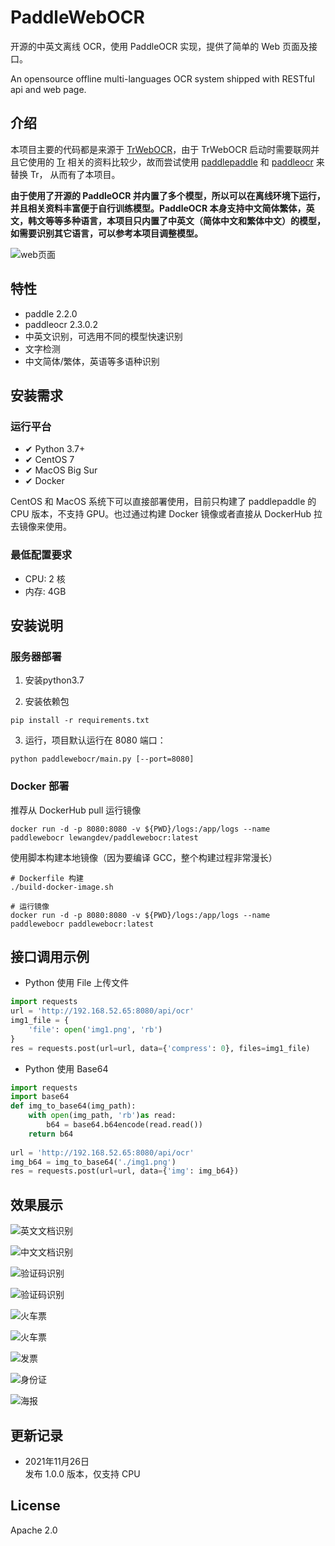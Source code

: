 # PaddleWebOCR

开源的中英文离线 OCR，使用 PaddleOCR 实现，提供了简单的 Web 页面及接口。

An opensource offline multi-languages OCR system shipped with RESTful api and web page.

## 介绍

本项目主要的代码都是来源于 [TrWebOCR](https://github.com/alisen39/TrWebOCR)，由于 TrWebOCR 启动时需要联网并且它使用的 [Tr](https://github.com/myhub/tr) 相关的资料比较少，故而尝试使用 [paddlepaddle](https://github.com/PaddlePaddle/Paddle) 和 [paddleocr](https://github.com/PaddlePaddle/PaddleOCR) 来替换 Tr， 从而有了本项目。


**由于使用了开源的 PaddleOCR 并内置了多个模型，所以可以在离线环境下运行，并且相关资料丰富便于自行训练模型。PaddleOCR 本身支持中文简体繁体，英文，韩文等等多种语言，本项目只内置了中英文（简体中文和繁体中文）的模型，如需要识别其它语言，可以参考本项目调整模型。**


![web页面](https://github.com/lewangdev/PaddleWebOCR/blob/master/images/webui.png?raw=true)  


## 特性

* paddle 2.2.0
* paddleocr 2.3.0.2
* 中英文识别，可选用不同的模型快速识别
* 文字检测
* 中文简体/繁体，英语等多语种识别

## 安装需求  
 
### 运行平台  

* ✔ Python 3.7+  
* ✔ CentOS 7   
* ✔ MacOS Big Sur 
* ✔ Docker   

CentOS 和 MacOS 系统下可以直接部署使用，目前只构建了 paddlepaddle 的 CPU 版本，不支持 GPU。也过通过构建 Docker 镜像或者直接从 DockerHub 拉去镜像来使用。

### 最低配置要求  

* CPU:    2 核  
* 内存:    4GB  

## 安装说明  

### 服务器部署

1. 安装python3.7  
    
2. 安装依赖包  

``` shell script
pip install -r requirements.txt
```  

3. 运行，项目默认运行在 8080 端口：  

``` shell script
python paddlewebocr/main.py [--port=8080]
```

### Docker 部署  


推荐从 DockerHub pull 运行镜像

```shell script
docker run -d -p 8080:8080 -v ${PWD}/logs:/app/logs --name paddlewebocr lewangdev/paddlewebocr:latest
```  

使用脚本构建本地镜像（因为要编译 GCC，整个构建过程非常漫长）

```shell script
# Dockerfile 构建
./build-docker-image.sh

# 运行镜像
docker run -d -p 8080:8080 -v ${PWD}/logs:/app/logs --name paddlewebocr paddlewebocr:latest 
```  
  

## 接口调用示例  

* Python 使用 File 上传文件  

``` python
import requests
url = 'http://192.168.52.65:8080/api/ocr'
img1_file = {
    'file': open('img1.png', 'rb')
}
res = requests.post(url=url, data={'compress': 0}, files=img1_file)
```  

* Python 使用 Base64  

``` python
import requests
import base64
def img_to_base64(img_path):
    with open(img_path, 'rb')as read:
        b64 = base64.b64encode(read.read())
    return b64
    
url = 'http://192.168.52.65:8080/api/ocr'
img_b64 = img_to_base64('./img1.png')
res = requests.post(url=url, data={'img': img_b64})
```

## 效果展示  

![英文文档识别](https://github.com/lewangdev/PaddleWebOCR/blob/master/images/doc-1.png?raw=true)  

![中文文档识别](https://github.com/lewangdev/PaddleWebOCR/blob/master/images/doc-2.png?raw=true)  

![验证码识别](https://github.com/lewangdev/PaddleWebOCR/blob/master/images/verifycode-1.png?raw=true)

![验证码识别](https://github.com/lewangdev/PaddleWebOCR/blob/master/images/verifycode-2.png?raw=true)

![火车票](https://github.com/lewangdev/PaddleWebOCR/blob/master/images/train-ticket-1.png?raw=true)

![火车票](https://github.com/lewangdev/PaddleWebOCR/blob/master/images/train-ticket-2.png?raw=true)

![发票](https://github.com/lewangdev/PaddleWebOCR/blob/master/images/fapiao-1.png?raw=true)

![身份证](https://github.com/lewangdev/PaddleWebOCR/blob/master/images/idcard-1.png?raw=true)

![海报](https://github.com/lewangdev/PaddleWebOCR/blob/master/images/haibao-1.png?raw=true)

## 更新记录  

* 2021年11月26日  
    发布 1.0.0 版本，仅支持 CPU

## License  

Apache 2.0
